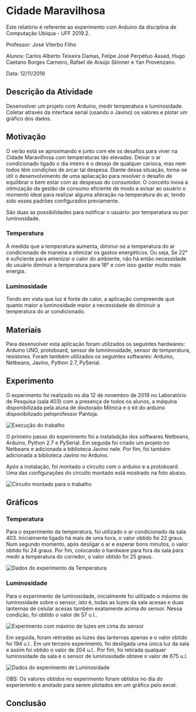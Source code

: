 # Cidade Maravilhosa


Este relatório é referente ao experimento com Arduino da disciplina de Computação Ubíqua - UFF 2019.2.

Professor: José Viterbo Filho

Alunos: Carlos Alberto Teixeira Damas, Felipe José Perpétuo Assad, Hugo Caetano Borges Carneiro, Rafael de Araújo Skinner e Yan Provenzano.

Data: 12/11/2019


## Descrição da Atividade

Desenvolver um projeto com Arduino, medir temperatura e luminosidade. Coletar através da interface serial (usando o Javino) os valores e plotar um gráfico dos dados.


## Motivação

O verão está se aproximando e junto com ele os desafios para viver na Cidade Maravilhosa com temperaturas tão elevadas. Deixar o ar condicionado ligado o dia inteiro é o desejo de qualquer carioca, mas nem todos têm condições de arcar tal despesa. Diante dessa situação, torna-se útil o desenvolvimento de uma apliacação para resolver o desafio de equilibrar o bem estar com as despesas do consumidor. O conceito inova a otimização da gestão de consumo eficiente de modo a avisar ao usuário o momento ideal para realizar alguma alteração na temperatura do ar, tendo sido esses padrões configurados previamente.

São duas as possibilidades para notificar o usuário: por temperatura ou por luminosidade. 

### Temperatura

À medida que a temperatura aumenta, diminui-se a temperatura do ar condicionado de maneira a otimizar os gastos energéticos. Ou seja, Se 22° é suficiente para amenizar o calor do ambiente, não há então necessidade do usuário diminuir a temperatura para 16° e com isso gastar muito mais energia.

### Luminosidade

Tendo em vista que luz é fonte de calor, a aplicação compreende que quanto maior a luminosidade maior a necessidade de diminuir a temperatura do ar condicionado.

## Materiais

Para desenvolver esta aplicação foram utilizados os seguintes hardwares: Arduino UNO, protoboard, sensor de lumninosidade, sensor de temperatura, resistores. Foram também utilizados os seguintes softwares: Arduino, Netbeans, Javino, Python 2.7, PySerial.

## Experimento 

O experimento foi realizado no dia 12 de novembro de 2019 no Laboratório de Pesquisa (sala 403) com a presença de todos os alunos, a máquina disponibilizada pela aluna de doutorado Mônica e o kit do arduino disponibilizado peloprofessor Pantoja.

![Execução do trabalho](trab.jpg)

O primeiro passo do experimento foi a instaladção dos softwares Netbeans, Arduino, Python 2.7 e PySerial. Em seguida foi criado um projeto no Netbeans e adicionada a biblioteca Javino nele. Por fim, foi também adicionada a biblioteca Javino no Arduino.

Após a instalação, foi montado o circuito com o arduino e a protoboard. Uma das configurações do circuito montado está mostrado na foto abaixo.

![Circuito montado para o trabalho](exp1.jpg)

## Gráficos

### Temperatura

Para o experimento da temperatura, foi utilizado o ar condicionado da sala 403. Inicialmente ligado há mais de uma hora, o valor obtido foi 22 graus. Num segundo momento, após desligar o ar e esperar bons minutos, o valor obtido foi 24 graus. Por fim, colocando o hardware para fora da sala para medir a temperatura do corredor, o valor obtido foi 25 graus.

![Dados do experimento da Temperatura](temp.PNG)


### Luminosidade

Para o experimento de luminosidade, inicialmente foi utilizado o máximo de luminosidade sobre o sensor, isto é, todas as luzes da sala acesas e duas lanternas de celular acesas também exatamente acima do sensor. Nessa condição, foi obtido o valor de 57 u.l.. 

![Experimento com máximo de luzes em cima do sensor](exp2.jpg)

Em seguida, foram retiradas as luzes das lanternas apenas e o valor obtido foi 194 u.l.. Em um terceiro experimento, foi desligada uma única luz da sala e assim foi obtido o valor de 204 u.l.. Por fim, foi retirada qualquer luminosidade da sala e o sensor de luminosidade obteve o valor de 675 u.l.

![Dados do experimento de Luminosidade](lum.PNG)

OBS: Os valores obtidos no experimento foram obtidos no dia do experiemnto e anotado para serem plotados em um gráfico pelo excel.

## Conclusão
